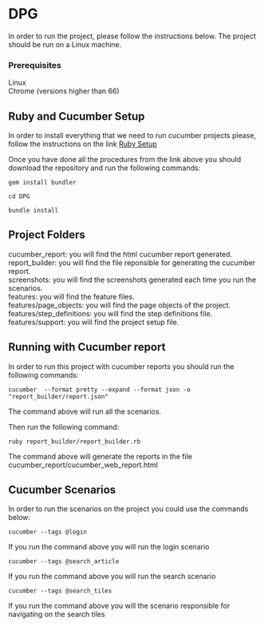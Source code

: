 # DPG

In order to run the project, please follow the instructions below.
The project should be run on a Linux machine.

### Prerequisites

Linux <br>
Chrome (versions higher than 66)

## Ruby and Cucumber Setup
In order to install everything that we need to run cucumber projects please, follow the instructions on the link [Ruby Setup](https://github.com/rvm/ubuntu_rvm)

Once you have done all the procedures from the link above you should download the repository
and run the following commands:

```
gem install bundler

```
```
cd DPG

```
```
bundle install 

```

## Project Folders
cucumber_report: you will find the html cucumber report generated. <br />
report_builder: you will find the file reponsible for generating the cucumber report. <br />
screenshots: you will find the screenshots generated each time you run the scenarios. <br />
features: you will find the feature files. <br />
features/page_objects: you will find the page objects of the project. <br />
features/step_definitions: you will find the step definitions file. <br />
features/support: you will find the project setup file. <br />


## Running with Cucumber report
In order to run this project with cucumber reports you should run the following commands:

```
cucumber  --format pretty --expand --format json -o "report_builder/report.json"

```
The command above will run all the scenarios.

Then run the following command:

```
ruby report_builder/report_builder.rb

```

The command above will generate the reports in the file cucumber_report/cucumber_web_report.html

## Cucumber Scenarios

In order to run the scenarios on the project you could use the commands below:

```
cucumber --tags @login

```
If you run the command above you will run the login scenario

```
cucumber --tags @search_article

```
If you run the command above you will run the search scenario

```
cucumber --tags @search_tiles

```
If you run the command above you will the scenario responsible for navigating on the search tiles
